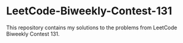 # LeetCode-Biweekly-Contest-131
This repository contains my solutions to the problems from LeetCode Biweekly Contest 131.

